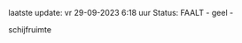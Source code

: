 laatste update: 
vr 29-09-2023  6:18   uur 
Status: FAALT - geel - 
<div class="service R">schijfruimte</div>